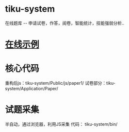 # tiku-system
在线题库 -- 申请试卷，作答，阅卷，智能统计，技能强弱分析..

# <a href="http://www.zoobao.com/index.php/paper/index/paperlist" target="_blank">在线示例</a>

# 核心代码
重构后js：tiku-system/Public/js/paper1/
试卷部分：tiku-system/Application/Paper/

# 试题采集
半自动，通过浏览器，利用JS采集
代码： tiku-system/bin/

